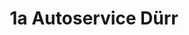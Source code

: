 ---
title: "1a Autoservice Dürr"
url: /bad-mergentheim/1a-autoservice-duerr/
shop: Autowerkstatt
---